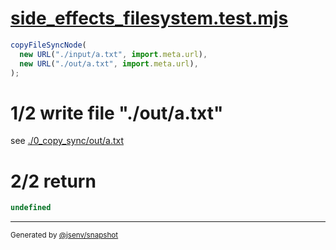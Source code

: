 # [side_effects_filesystem.test.mjs](../../side_effects_filesystem.test.mjs)

```js
copyFileSyncNode(
  new URL("./input/a.txt", import.meta.url),
  new URL("./out/a.txt", import.meta.url),
);
```

# 1/2 write file "./out/a.txt"

see [./0_copy_sync/out/a.txt](./0_copy_sync/out/a.txt)

# 2/2 return

```js
undefined
```

---

<sub>
  Generated by <a href="https://github.com/jsenv/core/tree/main/packages/independent/snapshot">@jsenv/snapshot</a>
</sub>
